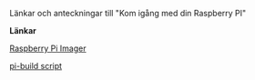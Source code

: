 Länkar och anteckningar till "Kom igång med din Raspberry PI"

**Länkar**

[Raspberry Pi Imager](https://www.raspberrypi.com/software/)

[pi-build script](https://github.com/km4ack/pi-build)

